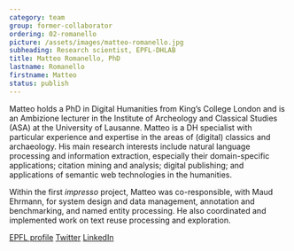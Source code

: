 ```yaml
---
category: team
group: former-collaborator
ordering: 02-romanello
picture: /assets/images/matteo-romanello.jpg
subheading: Research scientist, EPFL-DHLAB
title: Matteo Romanello, PhD
lastname: Romanello
firstname: Matteo
status: publish
---
```


Matteo holds a PhD in Digital Humanities from King’s College London and is an Ambizione lecturer in the Institute of Archeology and Classical Studies (ASA) at the University of Lausanne. Matteo is a DH specialist with particular experience and expertise in the areas of (digital) classics and archaeology. His main research interests include natural language processing and information extraction, especially their domain-specific applications; citation mining and analysis; digital publishing; and applications of semantic web technologies in the humanities.

Within the first *impresso* project, Matteo was co-responsible, with Maud Ehrmann, for system design and data management, annotation and benchmarking, and named entity processing. He also coordinated and implemented work on text reuse processing and exploration.

[EPFL profile](https://people.epfl.ch/matteo.romanello?lang=en) [Twitter](https://twitter.com/mr56k?lang=en) [LinkedIn](https://uk.linkedin.com/in/matteoromanello)
